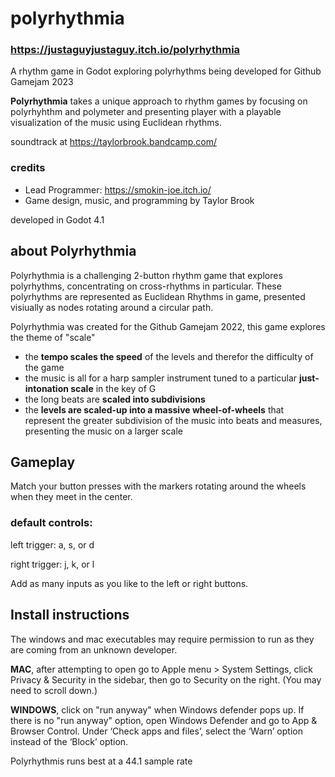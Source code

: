 # polyrhythmia <br>

### https://justaguyjustaguy.itch.io/polyrhythmia

A rhythm game in Godot exploring polyrhythms being developed for Github Gamejam 2023 <br>

**Polyrhythmia** takes a unique approach to rhythm games by focusing on polyrhyhthm
and polymeter and presenting player with a playable visualization of the music
using Euclidean rhythms. <br>

soundtrack at https://taylorbrook.bandcamp.com/

### credits
- Lead Programmer: https://smokin-joe.itch.io/ <br>
- Game design, music, and programming by Taylor Brook <br>

developed in Godot 4.1 <br>

## about Polyrhythmia

Polyrhythmia is a challenging 2-button rhythm game that explores polyrhythms, concentrating on cross-rhythms in particular. These polyrhythms are represented as Euclidean Rhythms in game, presented visiually as nodes rotating around a circular path. <br>

Polyrhythmia was created for the Github Gamejam 2022, this game explores the theme of "scale" <br>

- the **tempo scales the speed** of the levels and therefor the difficulty of the game <br>
- the music is all for a harp sampler instrument tuned to a particular **just-intonation scale** in the key of G <br>
- the long beats are **scaled into subdivisions** <br>
- the **levels are scaled-up into a massive wheel-of-wheels** that represent the greater subdivision of the music into beats and measures, presenting the music on a larger scale <br>

## Gameplay <br>
Match your button presses with the markers rotating around the wheels when they meet in the center. <br>

### default controls: <br>

left trigger: a, s, or d <br>

right trigger: j, k, or l <br>
 
Add as many inputs as you like to the left or right buttons. <br>

## Install instructions <br>
The windows and mac executables may require permission to run as they are coming from an unknown developer.  <br>

**MAC**, after attempting to open go to Apple menu  > System Settings, click Privacy & Security  in the sidebar, then go to Security on the right. (You may need to scroll down.) <br>

**WINDOWS**, click on "run anyway" when Windows defender pops up. If there is no "run anyway" option, open Windows Defender and go to App & Browser Control. Under ‘Check apps and files’, select the ‘Warn’ option instead of the ‘Block’ option. <br>

Polyrhythmis runs best at a 44.1 sample rate